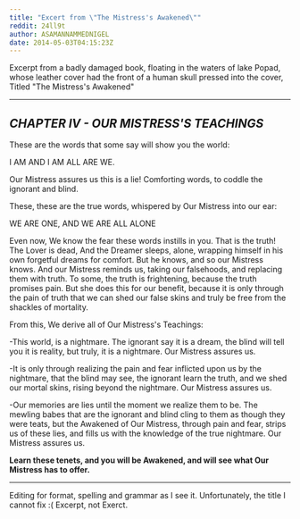 ```yaml
---
title: "Excert from \"The Mistress's Awakened\""
reddit: 24ll9t
author: ASAMANNAMMEDNIGEL
date: 2014-05-03T04:15:23Z
---
```


Excerpt from a badly damaged book, floating in the waters of lake Popad, whose leather cover had the front of a human skull pressed into the cover, Titled "The Mistress's Awakened"

------------------------------------------------------------------

*CHAPTER IV - OUR MISTRESS'S TEACHINGS*
-----------------------

These are the words that some say will show you the world:


I AM AND I AM ALL ARE WE.


Our Mistress assures us this is a lie! Comforting words, to coddle the ignorant and blind.

These, these are the true words, whispered by Our Mistress into our ear:


WE ARE ONE, AND WE ARE ALL ALONE


Even now, We know the fear these words instills in you. That is the truth! The Lover is dead, And the Dreamer sleeps, alone, wrapping himself in his own forgetful dreams for comfort. But he knows, and so our Mistress knows. And our Mistress reminds us, taking our falsehoods, and replacing them with truth. To some, the truth is frightening, because the truth promises pain. But she does this for our benefit, because it is only through the pain of truth that we can shed our false skins and truly be free from the shackles of mortality.


From this, We derive all of Our Mistress's Teachings:


-This world, is a nightmare. The ignorant say it is a dream, the blind will tell you it is reality, but truly, it is a nightmare.
Our Mistress assures us.


-It is only through realizing the pain and fear inflicted upon us by the nightmare, that the blind may see, the ignorant learn the truth, and we shed our mortal skins, rising beyond the nightmare.
Our Mistress assures us.


-Our memories are lies until the moment we realize them to be. The mewling babes that are the ignorant and blind cling to them as though they were teats, but the Awakened of Our Mistress, through pain and fear, strips us of these lies, and fills us with the knowledge of the true nightmare. Our Mistress assures us.


**Learn these tenets, and you will be Awakened, and will see what Our Mistress has to offer.**

--------------------------------------------------------------

Editing for format, spelling and grammar as I see it. Unfortunately, the title I cannot fix :( Excerpt, not Exerct.
